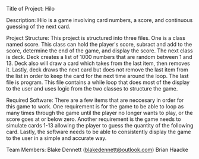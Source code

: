 Title of Project: Hilo


Description:
Hilo is a game involving card numbers, a score, and continuous guessing of the next card.


Project Structure:
This project is structured into three files. One is a class named score. This class can 
hold the player's score, subract and add to the score, determine the end of the game, and 
display the score. The next class is deck. Deck creates a list of 1000 numbers that are 
random between 1 and 13. Deck also will draw a card which takes from the last item, then 
removes it. Lastly, deck draws the next card but does not remove the last item from the 
list in order to keep the card for the next time around the loop. The last file is program. 
This file contains a while loop that does most of the display to the user and uses logic 
from the two classes to structure the game.


Required Software:
There are a few items that are neccesary in order for this game to work. One requirement
is for the game to be able to loop as many times through the game until the player no 
longer wants to play, or the score goes at or below zero. Another requirement is the game
needs to simulate cards 1-13 allowing the player to guess the quantity of the following
card. Lastly, the software needs to be able to consistently display the game to the user
in a simple and accurate way. 


Team Members:
Blake Dennett (blakedennett@outlook.com)
Brian Haacke